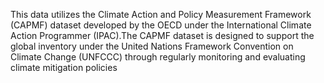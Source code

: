 This data utilizes the Climate Action and Policy Measurement Framework (CAPMF) dataset developed by the OECD under the International Climate Action Programmer (IPAC).The CAPMF dataset is designed to support the global inventory under the United Nations Framework Convention on Climate Change (UNFCCC) through regularly monitoring and evaluating climate mitigation policies
